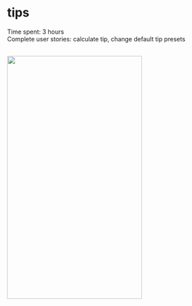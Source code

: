# tips

Time spent: 3 hours <br/>
Complete user stories: calculate tip, change default tip presets<br/><br/>

<img class="embeddedObject" src="http://content.screencast.com/users/sweiii/folders/Default/media/5fd704a3-0f4f-4aab-9468-9d28996d4183/tips.gif" width="313" height="565" border="0" /> 


